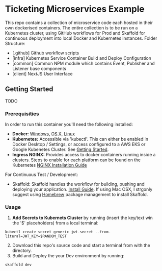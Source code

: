 # Ticketing Microservices Example

This repo contains a collection of microservice code each hosted in their own dockerised containers. The entire collection is to be run on a Kubernetes cluster, using GitHub workflows for Prod and Skaffold for continuous deployment into local Docker and Kubernetes instances. Folder Structure:

- [.github] Github workflow scripts
- [infra] Kubernetes Service Container Build and Deploy Configuration
- [common] Common NPM module which contains Event, Publisher and Listener base components
- [client] NextJS User Interface

## Getting Started

TODO

### Prerequisities

In order to run this container you'll need the following installed:

- **Docker:** [Windows](https://docs.docker.com/windows/started), [OS X](https://docs.docker.com/mac/started/), [Linux](https://docs.docker.com/linux/started/)
- **Kubernetes:** Accessible via 'kubectl'. This can either be enabled in Docker Desktop / Settings, or access configured to a AWS EKS or Google Kubenetes Cluster. See [Getting Started](https://kubernetes.io/docs/setup/).
- **Ingress NGINX:** Provides access to docker containers running inside a clusters. Steps to enable for each platform can be found on the Kubernetes [NGINX Installation Guide](https://kubernetes.github.io/ingress-nginx/deploy/)

For Continuous Test / Development:

- Skaffold: Skaffold handles the workflow for building, pushing and deploying your application. [Install Guide](https://skaffold.dev/docs/install/). If using Mac OSX, I strgonly suggest using [Homebrew](https://brew.sh/) package management to install Skaffold.

### Usage

1. **Add Secrets to Kubernets Cluster** by running (insert the key/text win the '$' placeholders) from a local terminal:

```shell
kubectl create secret generic jwt-secret --from-literal=JWT_KEY=$RANDOM_TEST
```

2. Download this repo's source code and start a terminal from with the directory.
3. Build and Deploy the your Dev environment by running:

```shell
skaffold dev
```
